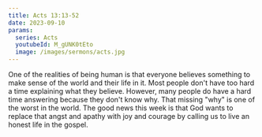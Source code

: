 ```yaml
---
title: Acts 13:13-52
date: 2023-09-10
params:
  series: Acts
  youtubeId: M_gUNK0tEto
  image: /images/sermons/acts.jpg
---
```


One of the realities of being human is that everyone believes something to make sense of the world and their life in it. Most people don't have too hard a time explaining what they believe. However, many people do have a hard time answering because they don't know why. That missing "why" is one of the worst in the world. The good news this week is that God wants to replace that angst and apathy with joy and courage by calling us to live an honest life in the gospel.
